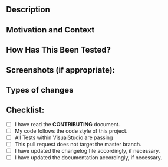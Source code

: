 <!--- Provide a general summary of your changes in the Title above -->

## Description
<!--- Describe your changes in detail -->

## Motivation and Context
<!--- Why is this change required? What problem does it solve? -->
<!--- If it fixes an open issue, please link to the issue here. -->

## How Has This Been Tested?
<!--- Please describe in detail how you tested your changes. -->
<!--- Include details of your testing environment, and the tests you ran to -->
<!--- see how your change affects other areas of the code, etc. -->

## Screenshots (if appropriate):

## Types of changes
<!--- What types of changes does your code introduce? -->
<!--- Uncomment the line(s) that apply(s) to you pull request -->
<!--- - Bug fix (non-breaking change which fixes an issue) -->
<!--- - New feature (non-breaking change which adds functionality) -->
<!--- - Breaking change (fix or feature that would cause existing functionality to change) -->
<!--- - Updated translation -->

## Checklist:
<!--- Go over all the following points. All of them must apply to your pull request to be merged. -->
<!--- If you're unsure about any of these, don't hesitate to ask. We're here to help! -->
- [ ] I have read the **CONTRIBUTING** document.
- [ ] My code follows the code style of this project.
- [ ] All Tests within VisualStudio are passing
- [ ] This pull request does not target the master branch.
- [ ] I have updated the changelog file accordingly, if necessary.
- [ ] I have updated the documentation accordingly, if necessary.
